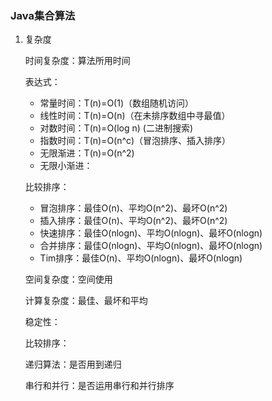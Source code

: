 ### Java集合算法

1. 复杂度

   时间复杂度：算法所用时间

   表达式：

   * 常量时间：T(n)=O(1)（数组随机访问）
   * 线性时间：T(n)=O(n)（在未排序数组中寻最值）
   * 对数时间：T(n)=O(log n) (二进制搜索)
   * 指数时间：T(n)=O(n^c)（冒泡排序、插入排序）
   * 无限渐进：T(n)=O(n^2)
   * 无限小渐进：

   比较排序：

   * 冒泡排序：最佳O(n)、平均O(n^2)、最坏O(n^2)
   * 插入排序：最佳O(n)、平均O(n^2)、最坏O(n^2)
   * 快速排序：最佳O(nlogn)、平均O(nlogn)、最坏O(nlogn)
   * 合并排序：最佳O(nlogn)、平均O(nlogn)、最坏O(nlogn)
   * Tim排序：最佳O(n)、平均O(nlogn)、最坏O(nlogn)

   空间复杂度：空间使用

   

   计算复杂度：最佳、最坏和平均

   稳定性：

   比较排序：

   递归算法：是否用到递归

   串行和并行：是否运用串行和并行排序

   

   